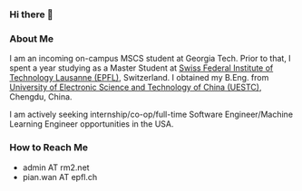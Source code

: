 ### Hi there 👋

<!--
**pianwan/pianwan** is a ✨ _special_ ✨ repository because its `README.md` (this file) appears on your GitHub profile.

Here are some ideas to get you started:

- 🔭 I’m currently working on ...
- 🌱 I’m currently learning ...
- 👯 I’m looking to collaborate on ...
- 🤔 I’m looking for help with ...
- 💬 Ask me about ...
- 📫 How to reach me: ...
- 😄 Pronouns: ...
- ⚡ Fun fact: ...
-->

### About Me
I am an incoming on-campus MSCS student at Georgia Tech. Prior to that, I spent a year studying as a Master Student at [Swiss Federal Institute of Technology Lausanne (EPFL)](https://www.epfl.ch/en/), Switzerland. I obtained my B.Eng. from [University of Electronic Science and Technology of China (UESTC)](https://en.uestc.edu.cn/), Chengdu, China.

I am actively seeking internship/co-op/full-time Software Engineer/Machine Learning Engineer opportunities in the USA.

### How to Reach Me
- admin AT rm2.net
- pian.wan AT epfl.ch
